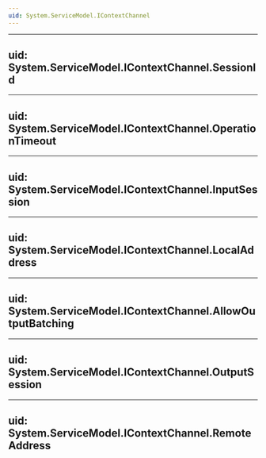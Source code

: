 ```yaml
---
uid: System.ServiceModel.IContextChannel
---
```


---
uid: System.ServiceModel.IContextChannel.SessionId
---

---
uid: System.ServiceModel.IContextChannel.OperationTimeout
---

---
uid: System.ServiceModel.IContextChannel.InputSession
---

---
uid: System.ServiceModel.IContextChannel.LocalAddress
---

---
uid: System.ServiceModel.IContextChannel.AllowOutputBatching
---

---
uid: System.ServiceModel.IContextChannel.OutputSession
---

---
uid: System.ServiceModel.IContextChannel.RemoteAddress
---
